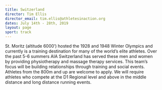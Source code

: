 ```yaml
---
title: Switzerland
director: Tim Ellis
director_email: tim.ellis@athletesinaction.org
dates: July 14th - 28th, 2019
layout: page
sport: track
---
```

St. Moritz (altitude 6000’) hosted the 1928 and 1948 Winter Olympics and currently is a training destination for many of the world’s elite athletes.  Over the past 5-6 summers AIA Switzerland has served these men and women by providing physiotherapy and massage therapy services. This team’s focus will be building relationships through training and social events. Athletes from the 800m and up are welcome to apply. We will require athletes who compete at the D1 Regional level and above in the middle distance and long distance running events.   